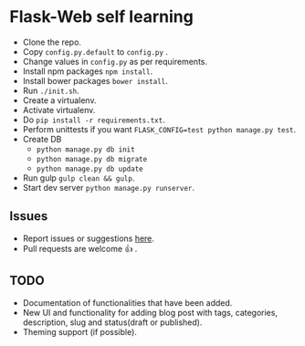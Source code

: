 # Flask-Web self learning

* Clone the repo.
* Copy ```config.py.default``` to ```config.py``` .
* Change values in ```config.py``` as per requirements.
* Install npm packages ```npm install```.
* Install bower packages ```bower install```.
* Run ```./init.sh```.
* Create a virtualenv.
* Activate virtualenv.
* Do ```pip install -r requirements.txt```.
* Perform unittests if you want ```FLASK_CONFIG=test python manage.py test```.
* Create DB
    * ```python manage.py db init```
    * ```python manage.py db migrate```
    * ```python manage.py db update```
* Run gulp ```gulp clean && gulp```.
* Start dev server ```python manage.py runserver```.

## Issues
* Report issues or suggestions [here](https://github.com/brijeshb42/yapper/issues/new).
* Pull requests are welcome :thumbsup: .

## TODO

* Documentation of functionalities that have been added.
* New UI and functionality for adding blog post with tags, categories, description, slug and status(draft or published).
* Theming support (if possible).
